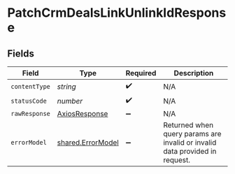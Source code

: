 # PatchCrmDealsLinkUnlinkIdResponse


## Fields

| Field                                                                       | Type                                                                        | Required                                                                    | Description                                                                 |
| --------------------------------------------------------------------------- | --------------------------------------------------------------------------- | --------------------------------------------------------------------------- | --------------------------------------------------------------------------- |
| `contentType`                                                               | *string*                                                                    | :heavy_check_mark:                                                          | N/A                                                                         |
| `statusCode`                                                                | *number*                                                                    | :heavy_check_mark:                                                          | N/A                                                                         |
| `rawResponse`                                                               | [AxiosResponse](https://axios-http.com/docs/res_schema)                     | :heavy_minus_sign:                                                          | N/A                                                                         |
| `errorModel`                                                                | [shared.ErrorModel](../../models/shared/errormodel.md)                      | :heavy_minus_sign:                                                          | Returned when query params are invalid or invalid data provided in request. |